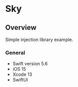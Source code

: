 # Sky

## Overview
Simple injection library example.

### General

- Swift version 5.6
- iOS 15
- Xcode 13
- SwiftUI
